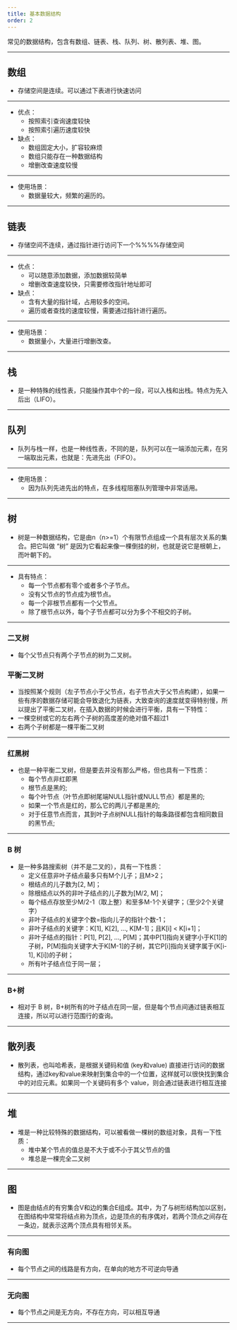 ```yaml
---
title: 基本数据结构
order: 2
---
```



常见的数据结构，包含有数组、链表、栈、队列、树、散列表、堆、图。

---

## 数组

- 存储空间是连续。可以通过下表进行快速访问

---

- 优点： 
   - 按照索引查询速度较快
   - 按照索引遍历速度较快
- 缺点： 
   - 数组固定大小，扩容较麻烦
   - 数组只能存在一种数据结构
   - 增删改查速度较慢

---

- 使用场景： 
   - 数据量较大，频繁的遍历的。

---

## 链表

- 存储空间不连续，通过指针进行访问下一个%%%%存储空间

---

- 优点： 
   - 可以随意添加数据，添加数据较简单
   - 增删改查速度较快，只需要修改指针地址即可
- 缺点： 
   - 含有大量的指针域，占用较多的空间。
   - 遍历或者查找的速度较慢，需要通过指针进行遍历。

---

- 使用场景： 
   - 数据量小，大量进行增删改查。

---

## 栈

- 是一种特殊的线性表，只能操作其中个的一段，可以入栈和出栈。特点为先入后出（LIFO）。

---

## 队列

- 队列与栈一样，也是一种线性表，不同的是，队列可以在一端添加元素，在另一端取出元素，也就是：先进先出（FIFO）。

---

- 使用场景： 
   - 因为队列先进先出的特点，在多线程阻塞队列管理中非常适用。

---

## 树

- 树是一种数据结构，它是由n（n>=1）个有限节点组成一个具有层次关系的集合。把它叫做 “树” 是因为它看起来像一棵倒挂的树，也就是说它是根朝上，而叶朝下的。

---

- 具有特点： 
   - 每一个节点都有零个或者多个子节点。
   - 没有父节点的节点成为根节点。
   - 每一个非根节点都有一个父节点。
   - 除了根节点以外，每个子节点都可以分为多个不相交的子树。

---

### 二叉树

- 每个父节点只有两个子节点的树为二叉树。

### 平衡二叉树

- 当按照某个规则（左子节点小于父节点，右子节点大于父节点构建），如果一些有序的数据存储可能会导致退化为链表，大致查询的速度就变得特别慢，所以提出了平衡二叉树，在插入数据的时候会进行平衡，具有一下特性：
- 一棵空树或它的左右两个子树的高度差的绝对值不超过1
- 右两个子树都是一棵平衡二叉树

---

### 红黑树

- 也是一种平衡二叉树，但是要去并没有那么严格，但也具有一下性质： 
   - 每个节点非红即黑
   - 根节点是黑的;
   - 每个叶节点（叶节点即树尾端NULL指针或NULL节点）都是黑的;
   - 如果一个节点是红的，那么它的两儿子都是黑的;
   - 对于任意节点而言，其到叶子点树NULL指针的每条路径都包含相同数目的黑节点;

---

### B 树

- 是一种多路搜索树（并不是二叉的），具有一下性质： 
   - 定义任意非叶子结点最多只有M个儿子；且M>2；
   - 根结点的儿子数为[2, M]；
   - 除根结点以外的非叶子结点的儿子数为[M/2, M]；
   - 每个结点存放至少M/2-1（取上整）和至多M-1个关键字；（至少2个关键字）
   - 非叶子结点的关键字个数=指向儿子的指针个数-1；
   - 非叶子结点的关键字：K[1], K[2], …, K[M-1]；且K[i] < K[i+1]；
   - 非叶子结点的指针：P[1], P[2], …, P[M]；其中P[1]指向关键字小于K[1]的子树，P[M]指向关键字大于K[M-1]的子树，其它P[i]指向关键字属于(K[i-1], K[i])的子树；
   - 所有叶子结点位于同一层；

---

### B+树

- 相对于 B 树，B+树所有的叶子结点在同一层，但是每个节点间通过链表相互连接，所以可以进行范围行的查询。

---

## 散列表

- 散列表，也叫哈希表，是根据关键码和值 (key和value) 直接进行访问的数据结构，通过key和value来映射到集合中的一个位置，这样就可以很快找到集合中的对应元素。如果同一个关键码有多个 value，则会通过链表进行相互连接

---

## 堆

- 堆是一种比较特殊的数据结构，可以被看做一棵树的数组对象，具有一下性质： 
   - 堆中某个节点的值总是不大于或不小于其父节点的值
   - 堆总是一棵完全二叉树

---

## 图

- 图是由结点的有穷集合V和边的集合E组成。其中，为了与树形结构加以区别，在图结构中常常将结点称为顶点，边是顶点的有序偶对，若两个顶点之间存在一条边，就表示这两个顶点具有相邻关系。

---

### 有向图

- 每个节点之间的线路是有方向，在单向的地方不可逆向导通

---

### 无向图

- 每个节点之间是无方向，不存在方向，可以相互导通

---

